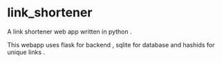 # link_shortener
A link shortener web app written in python . 

This webapp uses flask for backend , sqlite for database and hashids for unique links . 
